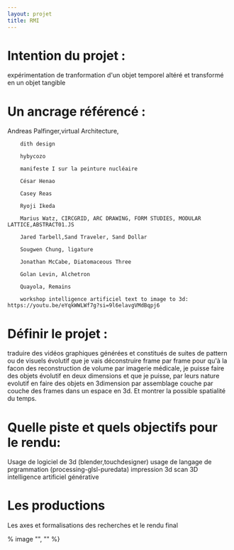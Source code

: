 ```yaml
---
layout: projet
title: RMI
---
```


# Intention du projet :
expérimentation de tranformation d'un objet temporel altéré et transformé en un objet tangible

# Un ancrage référencé :
Andreas Palfinger,virtual Architecture,

        dith design

        hybycozo

        manifeste I sur la peinture nucléaire

        César Henao

        Casey Reas

        Ryoji Ikeda

        Marius Watz, CIRCGRID, ARC DRAWING, FORM STUDIES, MODULAR LATTICE,ABSTRACT01.JS

        Jared Tarbell,Sand Traveler, Sand Dollar

        Sougwen Chung, ligature

        Jonathan McCabe, Diatomaceous Three

        Golan Levin, Alchetron

        Quayola, Remains
        
        workshop intelligence artificiel text to image to 3d:  https://youtu.be/eYqkWWLWf7g?si=9l6elavgVMdBqpj6


# Définir le projet :

traduire des vidéos graphiques générées et constitués de suites de pattern ou de visuels évolutif que je vais déconstruire frame par frame pour qu'à la facon des reconstruction de volume par imagerie médicale, je puisse faire des objets évolutif en deux dimensions et que je puisse, par leurs nature evolutif en faire des objets en 3dimension par assemblage couche par couche des frames dans un espace en 3d. Et montrer la possible spatialité du temps.

# Quelle piste et quels objectifs pour le rendu:

Usage de logiciel de 3d (blender,touchdesigner)
usage de langage de prgrammation (processing-glsl-puredata)
impression 3d
scan 3D
intelligence artificiel générative

# Les productions
Les axes et formalisations des recherches et le rendu final

% image "", "" %}
